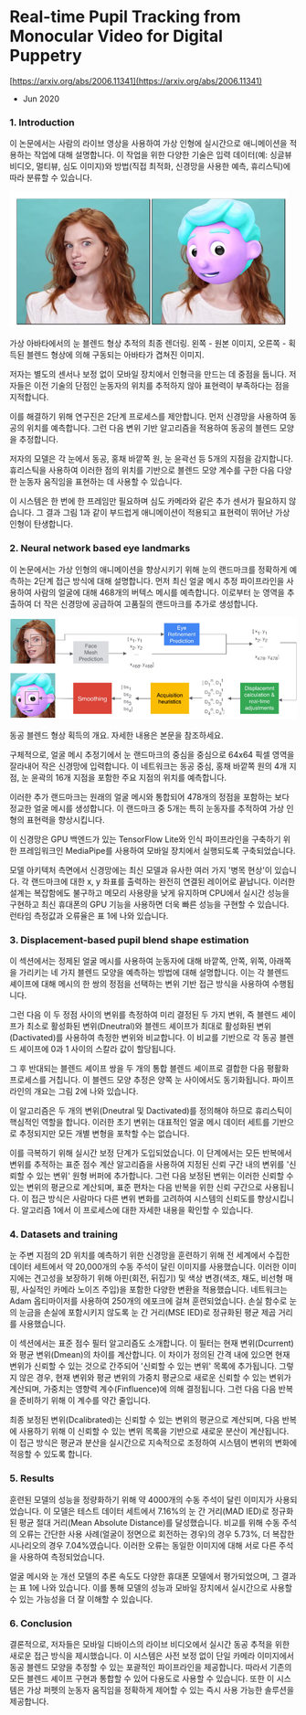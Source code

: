 # Real-time Pupil Tracking from Monocular Video for Digital Puppetry

[https://arxiv.org/abs/2006.11341](https://arxiv.org/abs/2006.11341)

- Jun 2020

### 1. Introduction

이 논문에서는 사람의 라이브 영상을 사용하여 가상 인형에 실시간으로 애니메이션을 적용하는 작업에 대해 설명합니다. 이 작업을 위한 다양한 기술은 입력 데이터(예: 싱글뷰 비디오, 멀티뷰, 심도 이미지)와 방법(직접 최적화, 신경망을 사용한 예측, 휴리스틱)에 따라 분류할 수 있습니다.

![가상 아바타에서의 눈 블렌드 형상 추적의 최종 렌더링. 왼쪽 - 원본 이미지, 오른쪽 - 획득된 블렌드 형상에 의해 구동되는 아바타가 겹쳐진 이미지.](Real-time%20Pupil%20Tracking%20from%20Monocular%20Video%20for%20%20c6de2ead58af4331a7afab8fb1ceb7e8/Untitled.png)

가상 아바타에서의 눈 블렌드 형상 추적의 최종 렌더링. 왼쪽 - 원본 이미지, 오른쪽 - 획득된 블렌드 형상에 의해 구동되는 아바타가 겹쳐진 이미지.

저자는 별도의 센서나 보정 없이 모바일 장치에서 인형극을 만드는 데 중점을 둡니다. 저자들은 이전 기술의 단점인 눈동자의 위치를 추적하지 않아 표현력이 부족하다는 점을 지적합니다.

이를 해결하기 위해 연구진은 2단계 프로세스를 제안합니다. 먼저 신경망을 사용하여 동공의 위치를 예측합니다. 그런 다음 변위 기반 알고리즘을 적용하여 동공의 블렌드 모양을 추정합니다.

저자의 모델은 각 눈에서 동공, 홍채 바깥쪽 원, 눈 윤곽선 등 5개의 지점을 감지합니다. 휴리스틱을 사용하여 이러한 점의 위치를 기반으로 블렌드 모양 계수를 구한 다음 다양한 눈동자 움직임을 표현하는 데 사용할 수 있습니다.

이 시스템은 한 번에 한 프레임만 필요하며 심도 카메라와 같은 추가 센서가 필요하지 않습니다. 그 결과 그림 1과 같이 부드럽게 애니메이션이 적용되고 표현력이 뛰어난 가상 인형이 탄생합니다.

### 2. Neural network based eye landmarks

이 논문에서는 가상 인형의 애니메이션을 향상시키기 위해 눈의 랜드마크를 정확하게 예측하는 2단계 접근 방식에 대해 설명합니다. 먼저 최신 얼굴 메시 추정 파이프라인을 사용하여 사람의 얼굴에 대해 468개의 버텍스 메시를 예측합니다. 이로부터 눈 영역을 추출하여 더 작은 신경망에 공급하여 고품질의 랜드마크를 추가로 생성합니다.

![동공 블렌드 형상 획득의 개요. 자세한 내용은 본문을 참조하세요.](Real-time%20Pupil%20Tracking%20from%20Monocular%20Video%20for%20%20c6de2ead58af4331a7afab8fb1ceb7e8/Untitled%201.png)

동공 블렌드 형상 획득의 개요. 자세한 내용은 본문을 참조하세요.

구체적으로, 얼굴 메시 추정기에서 눈 랜드마크의 중심을 중심으로 64x64 픽셀 영역을 잘라내어 작은 신경망에 입력합니다. 이 네트워크는 동공 중심, 홍채 바깥쪽 원의 4개 지점, 눈 윤곽의 16개 지점을 포함한 주요 지점의 위치를 예측합니다.

이러한 추가 랜드마크는 원래의 얼굴 메시와 통합되어 478개의 정점을 포함하는 보다 정교한 얼굴 메시를 생성합니다. 이 랜드마크 중 5개는 특히 눈동자를 추적하여 가상 인형의 표현력을 향상시킵니다.

이 신경망은 GPU 백엔드가 있는 TensorFlow Lite와 인식 파이프라인을 구축하기 위한 프레임워크인 MediaPipe를 사용하여 모바일 장치에서 실행되도록 구축되었습니다.

모델 아키텍처 측면에서 신경망에는 최신 모델과 유사한 여러 가지 '병목 현상'이 있습니다. 각 랜드마크에 대한 x, y 좌표를 출력하는 완전히 연결된 레이어로 끝납니다. 이러한 설계는 복잡함에도 불구하고 메모리 사용량을 낮게 유지하며 CPU에서 실시간 성능을 구현하고 최신 휴대폰의 GPU 기능을 사용하면 더욱 빠른 성능을 구현할 수 있습니다. 런타임 측정값과 오류율은 표 1에 나와 있습니다.

### 3. Displacement-based pupil blend shape estimation

이 섹션에서는 정제된 얼굴 메시를 사용하여 눈동자에 대해 바깥쪽, 안쪽, 위쪽, 아래쪽을 가리키는 네 가지 블렌드 모양을 예측하는 방법에 대해 설명합니다. 이는 각 블렌드 셰이프에 대해 메시의 한 쌍의 정점을 선택하는 변위 기반 접근 방식을 사용하여 수행됩니다.

그런 다음 이 두 정점 사이의 변위를 측정하여 미리 결정된 두 가지 변위, 즉 블렌드 셰이프가 최소로 활성화된 변위(Dneutral)와 블렌드 셰이프가 최대로 활성화된 변위(Dactivated)를 사용하여 측정한 변위와 비교합니다. 이 비교를 기반으로 각 동공 블렌드 셰이프에 0과 1 사이의 스칼라 값이 할당됩니다.

그 후 반대되는 블렌드 셰이프 쌍을 두 개의 통합 블렌드 셰이프로 결합한 다음 평활화 프로세스를 거칩니다. 이 블렌드 모양 추정은 양쪽 눈 사이에서도 동기화됩니다. 파이프라인의 개요는 그림 2에 나와 있습니다.

이 알고리즘은 두 개의 변위(Dneutral 및 Dactivated)를 정의해야 하므로 휴리스틱이 핵심적인 역할을 합니다. 이러한 초기 변위는 대표적인 얼굴 메시 데이터 세트를 기반으로 추정되지만 모든 개별 변형을 포착할 수는 없습니다.

이를 극복하기 위해 실시간 보정 단계가 도입되었습니다. 이 단계에서는 모든 반복에서 변위를 추적하는 표준 점수 계산 알고리즘을 사용하여 지정된 신뢰 구간 내의 변위를 '신뢰할 수 있는 변위' 원형 버퍼에 추가합니다. 그런 다음 보정된 변위는 이러한 신뢰할 수 있는 변위의 평균으로 계산되며, 표준 편차는 다음 반복을 위한 신뢰 구간으로 사용됩니다. 이 접근 방식은 사람마다 다른 변위 변화를 고려하여 시스템의 신뢰도를 향상시킵니다. 알고리즘 1에서 이 프로세스에 대한 자세한 내용을 확인할 수 있습니다.

### 4. Datasets and training

눈 주변 지점의 2D 위치를 예측하기 위한 신경망을 훈련하기 위해 전 세계에서 수집한 데이터 세트에서 약 20,000개의 수동 주석이 달린 이미지를 사용했습니다. 이러한 이미지에는 견고성을 보장하기 위해 아핀(회전, 뒤집기) 및 색상 변경(색조, 채도, 비선형 매핑, 사실적인 카메라 노이즈 주입)을 포함한 다양한 변환을 적용했습니다. 네트워크는 Adam 옵티마이저를 사용하여 250개의 에포크에 걸쳐 훈련되었습니다. 손실 함수로 눈의 눈금을 손실에 포함시키지 않도록 눈 간 거리(MSE IED)로 정규화된 평균 제곱 거리를 사용했습니다.

이 섹션에서는 표준 점수 필터 알고리즘도 소개합니다. 이 필터는 현재 변위(Dcurrent)와 평균 변위(Dmean)의 차이를 계산합니다. 이 차이가 정의된 간격 내에 있으면 현재 변위가 신뢰할 수 있는 것으로 간주되어 '신뢰할 수 있는 변위' 목록에 추가됩니다. 그렇지 않은 경우, 현재 변위와 평균 변위의 가중치 평균으로 새로운 신뢰할 수 있는 변위가 계산되며, 가중치는 영향력 계수(Finfluence)에 의해 결정됩니다. 그런 다음 다음 반복을 준비하기 위해 이 계수를 약간 줄입니다.

최종 보정된 변위(Dcalibrated)는 신뢰할 수 있는 변위의 평균으로 계산되며, 다음 반복에 사용하기 위해 이 신뢰할 수 있는 변위 목록을 기반으로 새로운 분산이 계산됩니다. 이 접근 방식은 평균과 분산을 실시간으로 지속적으로 조정하여 시스템이 변위의 변화에 적응할 수 있도록 합니다.

### 5. Results

훈련된 모델의 성능을 정량화하기 위해 약 4000개의 수동 주석이 달린 이미지가 사용되었습니다. 이 모델은 테스트 데이터 세트에서 7.16%의 눈 간 거리(MAD IED)로 정규화된 평균 절대 거리(Mean Absolute Distance)를 달성했습니다. 비교를 위해 수동 주석의 오류는 간단한 사용 사례(얼굴이 정면으로 회전하는 경우)의 경우 5.73%, 더 복잡한 시나리오의 경우 7.04%였습니다. 이러한 오류는 동일한 이미지에 대해 서로 다른 주석을 사용하여 측정되었습니다.

얼굴 메시와 눈 개선 모델의 추론 속도도 다양한 휴대폰 모델에서 평가되었으며, 그 결과는 표 1에 나와 있습니다. 이를 통해 모델의 성능과 모바일 장치에서 실시간으로 사용할 수 있는 가능성을 더 잘 이해할 수 있습니다.

### 6. Conclusion

결론적으로, 저자들은 모바일 디바이스의 라이브 비디오에서 실시간 동공 추적을 위한 새로운 접근 방식을 제시했습니다. 이 시스템은 사전 보정 없이 단일 카메라 이미지에서 동공 블렌드 모양을 추정할 수 있는 포괄적인 파이프라인을 제공합니다. 따라서 기존의 모든 블렌드 셰이프 구현과 통합할 수 있어 다용도로 사용할 수 있습니다. 또한 이 시스템은 가상 퍼펫의 눈동자 움직임을 정확하게 제어할 수 있는 즉시 사용 가능한 솔루션을 제공합니다.